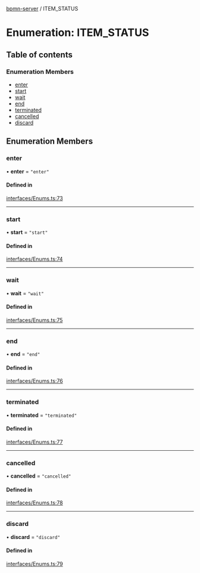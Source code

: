 [bpmn-server](../readme.md) / ITEM\_STATUS

# Enumeration: ITEM\_STATUS

## Table of contents

### Enumeration Members

- [enter](ITEM_STATUS.md#enter)
- [start](ITEM_STATUS.md#start)
- [wait](ITEM_STATUS.md#wait)
- [end](ITEM_STATUS.md#end)
- [terminated](ITEM_STATUS.md#terminated)
- [cancelled](ITEM_STATUS.md#cancelled)
- [discard](ITEM_STATUS.md#discard)

## Enumeration Members

### enter

• **enter** = ``"enter"``

#### Defined in

[interfaces/Enums.ts:73](https://github.com/bpmnServer/bpmn-server/blob/76c4fe0/src/interfaces/Enums.ts#L73)

___

### start

• **start** = ``"start"``

#### Defined in

[interfaces/Enums.ts:74](https://github.com/bpmnServer/bpmn-server/blob/76c4fe0/src/interfaces/Enums.ts#L74)

___

### wait

• **wait** = ``"wait"``

#### Defined in

[interfaces/Enums.ts:75](https://github.com/bpmnServer/bpmn-server/blob/76c4fe0/src/interfaces/Enums.ts#L75)

___

### end

• **end** = ``"end"``

#### Defined in

[interfaces/Enums.ts:76](https://github.com/bpmnServer/bpmn-server/blob/76c4fe0/src/interfaces/Enums.ts#L76)

___

### terminated

• **terminated** = ``"terminated"``

#### Defined in

[interfaces/Enums.ts:77](https://github.com/bpmnServer/bpmn-server/blob/76c4fe0/src/interfaces/Enums.ts#L77)

___

### cancelled

• **cancelled** = ``"cancelled"``

#### Defined in

[interfaces/Enums.ts:78](https://github.com/bpmnServer/bpmn-server/blob/76c4fe0/src/interfaces/Enums.ts#L78)

___

### discard

• **discard** = ``"discard"``

#### Defined in

[interfaces/Enums.ts:79](https://github.com/bpmnServer/bpmn-server/blob/76c4fe0/src/interfaces/Enums.ts#L79)
